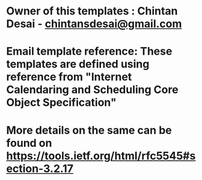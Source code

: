 ﻿# Owner of this templates : Chintan Desai - chintansdesai@gmail.com
# Email template reference: These templates are defined using reference from "Internet Calendaring and Scheduling Core Object Specification"
# More details on the same can be found on https://tools.ietf.org/html/rfc5545#section-3.2.17
